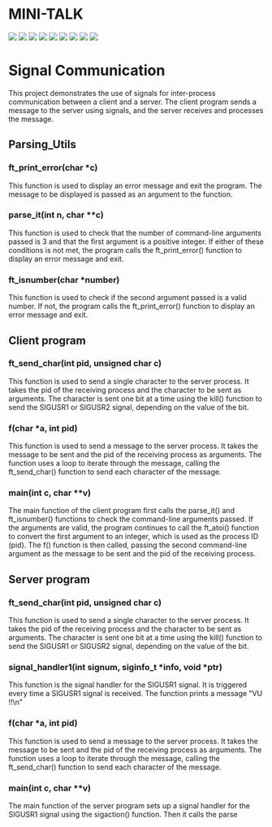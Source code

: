 # MINI-TALK

<img src="Subject/en.subject-1.jpg"/>
<img src="Subject/en.subject-2.jpg"/>
<img src="Subject/en.subject-3.jpg"/>
<img src="Subject/en.subject-4.jpg"/>
<img src="Subject/en.subject-5.jpg"/>
<img src="Subject/en.subject-6.jpg"/>
<img src="Subject/en.subject-7.jpg"/>
<img src="Subject/en.subject-8.jpg"/>
<img src="Subject/en.subject-9.jpg"/>


# Signal Communication

This project demonstrates the use of signals for inter-process communication between a client and a server. The client program sends a message to the server using signals, and the server receives and processes the message.

## Parsing_Utils

### ft_print_error(char *c)

This function is used to display an error message and exit the program. The message to be displayed is passed as an argument to the function.

### parse_it(int n, char **c)

This function is used to check that the number of command-line arguments passed is 3 and that the first argument is a positive integer. If either of these conditions is not met, the program calls the ft_print_error() function to display an error message and exit.

### ft_isnumber(char *number)

This function is used to check if the second argument passed is a valid number. If not, the program calls the ft_print_error() function to display an error message and exit.

## Client program

### ft_send_char(int pid, unsigned char c)

This function is used to send a single character to the server process. It takes the pid of the receiving process and the character to be sent as arguments. The character is sent one bit at a time using the kill() function to send the SIGUSR1 or SIGUSR2 signal, depending on the value of the bit.

### f(char *a, int pid)

This function is used to send a message to the server process. It takes the message to be sent and the pid of the receiving process as arguments. The function uses a loop to iterate through the message, calling the ft_send_char() function to send each character of the message.

### main(int c, char **v)

The main function of the client program first calls the parse_it() and ft_isnumber() functions to check the command-line arguments passed. If the arguments are valid, the program continues to call the ft_atoi() function to convert the first argument to an integer, which is used as the process ID (pid). The f() function is then called, passing the second command-line argument as the message to be sent and the pid of the receiving process.


## Server program

### ft_send_char(int pid, unsigned char c)

This function is used to send a single character to the server process. It takes the pid of the receiving process and the character to be sent as arguments. The character is sent one bit at a time using the kill() function to send the SIGUSR1 or SIGUSR2 signal, depending on the value of the bit.

### signal_handler1(int signum, siginfo_t *info, void *ptr)

This function is the signal handler for the SIGUSR1 signal. It is triggered every time a SIGUSR1 signal is received. The function prints a message "VU !!\n"

### f(char *a, int pid)

This function is used to send a message to the server process. It takes the message to be sent and the pid of the receiving process as arguments. The function uses a loop to iterate through the message, calling the ft_send_char() function to send each character of the message.

### main(int c, char **v)

The main function of the server program sets up a signal handler for the SIGUSR1 signal using the sigaction() function. Then it calls the parse
